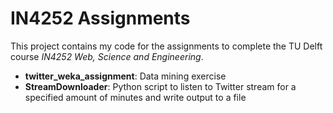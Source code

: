 IN4252 Assignments
===

This project contains my code for the assignments to complete the TU Delft course *IN4252 Web, Science and Engineering*.

* **twitter_weka_assignment**: Data mining exercise
 * **StreamDownloader**: Python script to listen to Twitter stream for a specified amount of minutes and write output to a file
